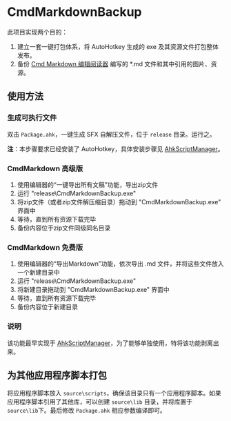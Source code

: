 # CmdMarkdownBackup

此项目实现两个目的：
 1. 建立一套一键打包体系，将 AutoHotkey 生成的 exe 及其资源文件打包整体发布。
 2. 备份 [Cmd Markdown 编辑阅读器](https://www.zybuluo.com/mdeditor) 编写的 *.md 文件和其中引用的图片、资源。

## 使用方法

### 生成可执行文件
双击 `Package.ahk`，一键生成 SFX 自解压文件，位于 `release` 目录。运行之。

**注**：本步骤要求已经安装了 AutoHotkey，具体安装步骤见 [AhkScriptManager](https://github.com/morgengc/AhkScriptManager)。

### CmdMarkdown 高级版
 1. 使用编辑器的“一键导出所有文稿”功能，导出zip文件
 2. 运行 "release\CmdMarkdownBackup.exe"
 3. 将zip文件（或者zip文件解压缩目录）拖动到 "CmdMarkdownBackup.exe" 界面中
 4. 等待，直到所有资源下载完毕
 5. 备份内容位于zip文件同级同名目录
 
### CmdMarkdown 免费版
 1. 使用编辑器的“导出Markdown”功能，依次导出 .md 文件，并将这些文件放入一个新建目录中
 2. 运行 "release\CmdMarkdownBackup.exe"
 3. 将新建目录拖动到 "CmdMarkdownBackup.exe" 界面中
 4. 等待，直到所有资源下载完毕
 5. 备份内容位于新建目录

### 说明
该功能最早实现于 [AhkScriptManager](https://github.com/morgengc/AhkScriptManager/blob/master/scripts/%2B16.%20%E6%B1%87%E6%80%BBmd%E6%96%87%E4%BB%B6.ahk)，为了能够单独使用，特将该功能剥离出来。

## 为其他应用程序脚本打包
将应用程序脚本放入 `source\scripts`，确保该目录只有一个应用程序脚本。如果应用程序脚本引用了其他库，可以创建 `source\lib` 目录，并将库置于 `source\lib`下。最后修改 `Package.ahk` 相应参数编译即可。
